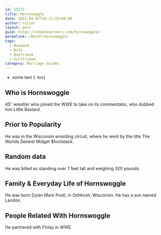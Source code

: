 ```yaml
---
id: 15172
title: Hornswoggle
date: 2021-04-07T16:13:25+00:00
author: victor
layout: post
guid: https://ukdataservers.com/hornswoggle/
permalink: /04/07/hornswoggle
tags:
  - Husband
  - Wife
  - Boyfriend
  - Girlfriend
category: Marriage Guides
---
```


* some text
{: toc}


## Who is Hornswoggle



45&#8243; wrestler who joined the WWE to take on its commentator, who dubbed him Little Bastard.

                
                
                
## Prior to Popularity



He was in the Wisconsin wrestling circuit, where he went by the title The Worlds Sexiest Midget $hortstack.

                
                
                
## Random data



He was billed as standing over 7 feet tall and weighing 320 pounds.

                
                
                
## Family & Everyday Life of Hornswoggle



He was born Dylan Mark Postl, in Oshkosh, Wisconsin. He has a son named Landon.

                
                
                
## People Related With Hornswoggle



He partnered with Finlay in WWE.

                
              
            
          
          
          